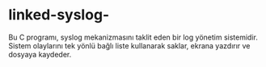 # linked-syslog-
Bu C programı, syslog mekanizmasını taklit eden bir log yönetim sistemidir. Sistem olaylarını tek yönlü bağlı liste kullanarak saklar, ekrana yazdırır ve dosyaya kaydeder.
